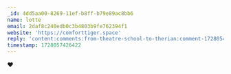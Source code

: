```yaml
---
_id: 4dd5aa00-8269-11ef-b8ff-b79e89ac8bb6
name: lotte
email: 2daf8c240edb0c3b4803b9fe762394f1
website: 'https://comforttiger.space'
reply: 'content:comments:from-theatre-school-to-therian:comment-1728054851182.md'
timestamp: 1728057426422
---
```

❤️
